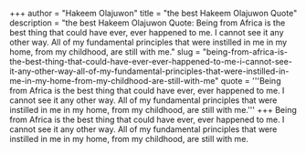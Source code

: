 +++
author = "Hakeem Olajuwon"
title = "the best Hakeem Olajuwon Quote"
description = "the best Hakeem Olajuwon Quote: Being from Africa is the best thing that could have ever, ever happened to me. I cannot see it any other way. All of my fundamental principles that were instilled in me in my home, from my childhood, are still with me."
slug = "being-from-africa-is-the-best-thing-that-could-have-ever-ever-happened-to-me-i-cannot-see-it-any-other-way-all-of-my-fundamental-principles-that-were-instilled-in-me-in-my-home-from-my-childhood-are-still-with-me"
quote = '''Being from Africa is the best thing that could have ever, ever happened to me. I cannot see it any other way. All of my fundamental principles that were instilled in me in my home, from my childhood, are still with me.'''
+++
Being from Africa is the best thing that could have ever, ever happened to me. I cannot see it any other way. All of my fundamental principles that were instilled in me in my home, from my childhood, are still with me.
